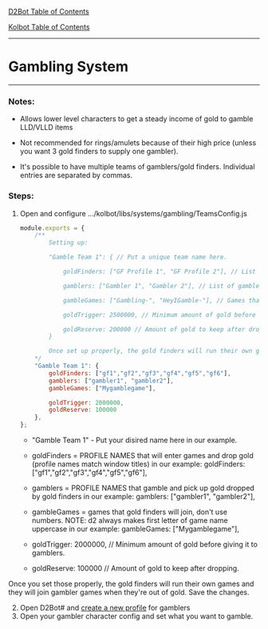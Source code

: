 [D2Bot Table of Contents](https://bhdocs.github.io/docs/category/d2bot)

[Kolbot Table of Contents](https://bhdocs.github.io/docs/category/kolbot)

---

# Gambling System

---

### Notes:

* Allows lower level characters to get a steady income of gold to gamble LLD/VLLD items

* Not recommended for rings/amulets because of their high price (unless you want 3 gold finders to supply one gambler).

* It's possible to have multiple teams of gamblers/gold finders. Individual entries are separated by commas.

### Steps:

1. Open and configure .../kolbot/libs/systems/gambling/TeamsConfig.js
	```js
	module.exports = {
		/**
			Setting up:

			"Gamble Team 1": { // Put a unique team name here.

				goldFinders: ["GF Profile 1", "GF Profile 2"], // List of gold finder PROFILE names. They will join gamble games to drop gold

				gamblers: ["Gambler 1", "Gambler 2"], // List of gambler PROFILE names. They will keep gambling and picking up gold from gold finders.

				gambleGames: ["Gambling-", "HeyIGamble-"], // Games that gold finders will join, don't use numbers.

				goldTrigger: 2500000, // Minimum amount of gold before giving it to gamblers.

				goldReserve: 200000 // Amount of gold to keep after dropping.
			}

			Once set up properly, the gold finders will run their own games and join gamblers' games when they're out of gold.
		*/
		"Gamble Team 1": {
			goldFinders: ["gf1","gf2","gf3","gf4","gf5","gf6"],
			gamblers: ["gambler1", "gambler2"],
			gambleGames: ["Mygamblegame"],

			goldTrigger: 2000000,
			goldReserve: 100000
		},
	};
	```
	
	* "Gamble Team 1" - Put your disired name here in our example.

	* goldFinders = PROFILE NAMES that will enter games and drop gold (profile names match window titles) in our example: goldFinders: ["gf1","gf2","gf3","gf4","gf5","gf6"],

	* gamblers = PROFILE NAMES that gamble and pick up gold dropped by gold finders in our example: gamblers: ["gambler1", "gambler2"],

	* gambleGames = games that gold finders will join, don't use numbers. NOTE: d2 always makes first letter of game name uppercase in our example: gambleGames: ["Mygamblegame"],

	* goldTrigger: 2000000, // Minimum amount of gold before giving it to gamblers.

	* goldReserve: 100000 // Amount of gold to keep after dropping.

Once you set those properly, the gold finders will run their own games and they will join gambler games when they're out of gold.
Save the changes.

2. Open D2Bot# and [create a new profile](https://github.com/blizzhackers/documentation/blob/master/d2bot/ManagerSetup.md/#create-a-profile) for  gamblers
3. Open your gambler character config and set what you want to gamble.

